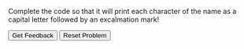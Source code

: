Complete the code so that it will print each character of the name as a capital letter followed by an excalmation mark!

<div id="for-2-sortableTrash" class="sortable-code"></div> 
<div id="for-2-sortable" class="sortable-code"></div> 
<div style="clear:both;"></div> 
<p> 
    <input id="for-2-feedbackLink" value="Get Feedback" type="button" /> 
    <input id="for-2-newInstanceLink" value="Reset Problem" type="button" /> 
</p> 
<script type="text/javascript"> 
(function(){
  var initial = "name = &quot;Emily&quot;\n" +
    "for ch in name:\n" +
    "	shout = ch.upper() + &quot;!&quot;\n" +
    "	print(shout)";
  var parsonsPuzzle = new ParsonsWidget({
    "sortableId": "for-2-sortable",
    "max_wrong_lines": 10,
    "grader": ParsonsWidget._graders.LineBasedGrader,
    "exec_limit": 2500,
    "can_indent": true,
    "x_indent": 50,
    "lang": "en",
    "show_feedback": true
  });
  parsonsPuzzle.init(initial);
  parsonsPuzzle.shuffleLines();
  $("#for-2-newInstanceLink").click(function(event){ 
      event.preventDefault(); 
      parsonsPuzzle.shuffleLines(); 
  }); 
  $("#for-2-feedbackLink").click(function(event){ 
      event.preventDefault(); 
      parsonsPuzzle.getFeedback(); 
  }); 
})(); 
</script>
